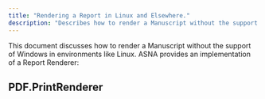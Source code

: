 ```yaml
---
title: "Rendering a Report in Linux and Elsewhere."
description: "Describes how to render a Manuscript without the support of Windows in environments like Linux."
---
```


This document discusses how to render a Manuscript without the support of Windows in environments like Linux. ASNA provides an implementation of a Report Renderer:

##  PDF.PrintRenderer


